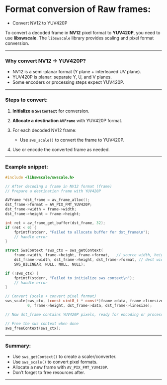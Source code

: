 # Format conversion of  Raw frames:


- Convert NV12 to YUV420P


To convert a decoded frame in **NV12** pixel format to **YUV420P**, you need to use **libswscale**.
The `libswscale` library provides scaling and pixel format conversion.

---

### Why convert NV12 → YUV420P?

* NV12 is a semi-planar format (Y plane + interleaved UV plane).
* YUV420P is planar: separate Y, U, and V planes.
* Some encoders or processing steps expect YUV420P.

---

### Steps to convert:

1. **Initialize a `SwsContext`** for conversion.
2. **Allocate a destination `AVFrame`** with YUV420P format.
3. For each decoded NV12 frame:

   * Use `sws_scale()` to convert the frame to YUV420P.
4. Use or encode the converted frame as needed.

---

### Example snippet:

```c
#include <libswscale/swscale.h>

// After decoding a frame in NV12 format (frame)
// Prepare a destination frame with YUV420P

AVFrame *dst_frame = av_frame_alloc();
dst_frame->format = AV_PIX_FMT_YUV420P;
dst_frame->width = frame->width;
dst_frame->height = frame->height;

int ret = av_frame_get_buffer(dst_frame, 32);
if (ret < 0) {
    fprintf(stderr, "Failed to allocate buffer for dst_frame\n");
    // handle error
}

struct SwsContext *sws_ctx = sws_getContext(
    frame->width, frame->height, frame->format,   // source width, height, format (NV12)
    dst_frame->width, dst_frame->height, dst_frame->format, // dest width, height, format (YUV420P)
    SWS_BILINEAR, NULL, NULL, NULL);

if (!sws_ctx) {
    fprintf(stderr, "Failed to initialize sws context\n");
    // handle error
}

// Convert (scale + convert pixel format)
sws_scale(sws_ctx, (const uint8_t * const*)frame->data, frame->linesize,
          0, frame->height, dst_frame->data, dst_frame->linesize);

// Now dst_frame contains YUV420P pixels, ready for encoding or processing.

// Free the sws context when done
sws_freeContext(sws_ctx);
```

---

### Summary:

* Use `sws_getContext()` to create a scaler/converter.
* Use `sws_scale()` to convert pixel formats.
* Allocate a new frame with `AV_PIX_FMT_YUV420P`.
* Don’t forget to free resources after.

---

